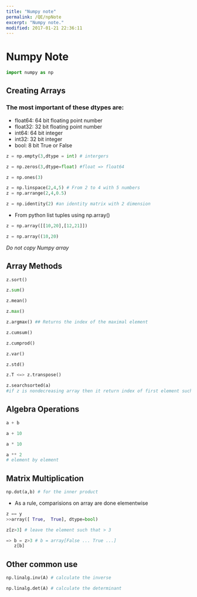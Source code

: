 ```yaml
---
title: "Numpy note"
permalink: /QE/npNote
excerpt: "Numpy note."
modified: 2017-01-21 22:36:11
---
```


# Numpy Note

```python
import numpy as np
```

## Creating Arrays

### The most important of these dtypes are:
- float64: 64 bit floating point number
- float32: 32 bit floating point number
- int64: 64 bit integer
- int32: 32 bit integer
- bool: 8 bit True or False


```python
z = np.empty(3,dtype = int) # intergers

z = np.zeros(3,dtype=float) #float => float64

z = np.ones(3)
```


```python
z = np.linspace(2,4,5) # From 2 to 4 with 5 numbers
z = np.arrange(2,4,0.5)
```


```python
z = np.identity(2) #an identity matrix with 2 dimension
```

* From python list tuples using np.array()


```python
z = np.array([[10,20],[12,21]])

z = np.array((10,20)
```

*Do not copy Numpy array*

## Array Methods


```python
z.sort()

z.sum()

z.mean()

z.max()

z.argmax() ## Returns the index of the maximal element
```


```python
z.cumsum()

z.cumprod()

z.var()

z.std()

z.T <=> z.transpose()
```


```python
z.searchsorted(a)
#if z is nondecreasing array then it return index of first element such that z>=a
```

## Algebra Operations


```python
a + b

a + 10

a * 10

a ** 2
# element by element
```

## Matrix Multiplication


```python
np.dot(a,b) # for the inner product
```

* As a rule, comparisions on array are done elementwise


```python
z == y
>>array([ True,  True], dtype=bool)
```


```python
z[z>3] # leave the element such that > 3

=> b = z>3 # b = array[False ... True ...]
   z[b]
```

## Other common use


```python
np.linalg.inv(A) # calculate the inverse
```


```python
np.linalg.det(A) # calculate the determinant
```
